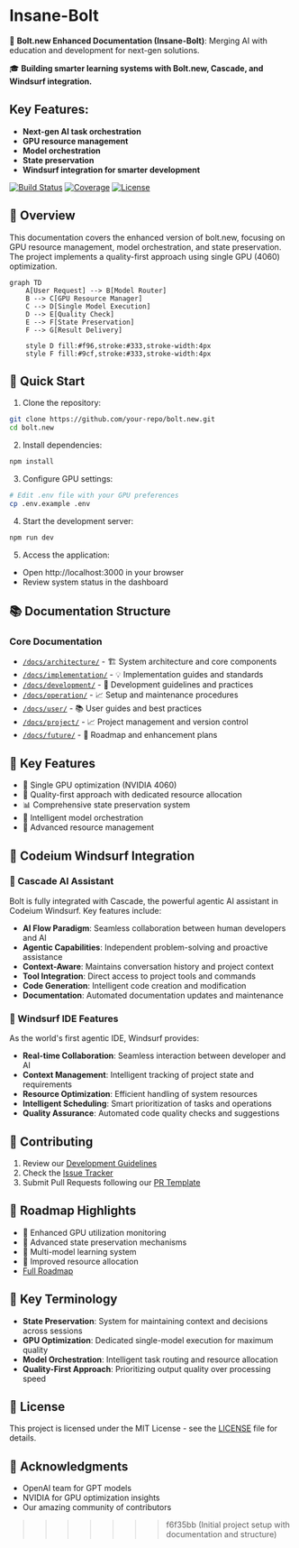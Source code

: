 # Insane-Bolt

🚀 **Bolt.new Enhanced Documentation (Insane-Bolt)**: Merging AI with education and development for next-gen solutions.

🎓 **Building smarter learning systems with Bolt.new, Cascade, and Windsurf integration.**

## Key Features:
- **Next-gen AI task orchestration**
- **GPU resource management**
- **Model orchestration**
- **State preservation**
- **Windsurf integration for smarter development**

[![Build Status](https://img.shields.io/travis/bolt-new/bolt-new/main.svg)](https://travis-ci.org/bolt-new/bolt-new)
[![Coverage](https://img.shields.io/codecov/c/github/bolt-new/bolt-new.svg)](https://codecov.io/gh/bolt-new/bolt-new)
[![License](https://img.shields.io/github/license/bolt-new/bolt-new.svg)](LICENSE)

## 🎯 Overview

This documentation covers the enhanced version of bolt.new, focusing on GPU resource management, model orchestration, and state preservation. The project implements a quality-first approach using single GPU (4060) optimization.

```mermaid
graph TD
    A[User Request] --> B[Model Router]
    B --> C[GPU Resource Manager]
    C --> D[Single Model Execution]
    D --> E[Quality Check]
    E --> F[State Preservation]
    F --> G[Result Delivery]
    
    style D fill:#f96,stroke:#333,stroke-width:4px
    style F fill:#9cf,stroke:#333,stroke-width:4px
```

## 🚀 Quick Start

1. Clone the repository:
```bash
git clone https://github.com/your-repo/bolt.new.git
cd bolt.new
```

2. Install dependencies:
```bash
npm install
```

3. Configure GPU settings:
```bash
# Edit .env file with your GPU preferences
cp .env.example .env
```

4. Start the development server:
```bash
npm run dev
```

5. Access the application:
- Open http://localhost:3000 in your browser
- Review system status in the dashboard

## 📚 Documentation Structure

### Core Documentation
- [`/docs/architecture/`](./docs/architecture/) - 🏗️ System architecture and core components
- [`/docs/implementation/`](./docs/implementation/) - 💡 Implementation guides and standards
- [`/docs/development/`](./docs/development/) - 🔧 Development guidelines and practices
- [`/docs/operation/`](./docs/operation/) - 📈 Setup and maintenance procedures
- [`/docs/user/`](./docs/user/) - 📚 User guides and best practices
- [`/docs/project/`](./docs/project/) - 📈 Project management and version control
- [`/docs/future/`](./docs/future/) - 🔮 Roadmap and enhancement plans

## 🎯 Key Features

- 🧠 Single GPU optimization (NVIDIA 4060)
- 🔄 Quality-first approach with dedicated resource allocation
- 📊 Comprehensive state preservation system
- 🤝 Intelligent model orchestration
- 🔧 Advanced resource management

## 🚀 Codeium Windsurf Integration

### 🤖 Cascade AI Assistant
Bolt is fully integrated with Cascade, the powerful agentic AI assistant in Codeium Windsurf. Key features include:

- **AI Flow Paradigm**: Seamless collaboration between human developers and AI
- **Agentic Capabilities**: Independent problem-solving and proactive assistance
- **Context-Aware**: Maintains conversation history and project context
- **Tool Integration**: Direct access to project tools and commands
- **Code Generation**: Intelligent code creation and modification
- **Documentation**: Automated documentation updates and maintenance

### 🌊 Windsurf IDE Features
As the world's first agentic IDE, Windsurf provides:

- **Real-time Collaboration**: Seamless interaction between developer and AI
- **Context Management**: Intelligent tracking of project state and requirements
- **Resource Optimization**: Efficient handling of system resources
- **Intelligent Scheduling**: Smart prioritization of tasks and operations
- **Quality Assurance**: Automated code quality checks and suggestions

## 🚀 Contributing

1. Review our [Development Guidelines](./docs/development/GUIDELINES.md)
2. Check the [Issue Tracker](https://github.com/your-repo/bolt.new/issues)
3. Submit Pull Requests following our [PR Template](./docs/project/PR_TEMPLATE.md)

## 🔮 Roadmap Highlights

- 🎯 Enhanced GPU utilization monitoring
- 🚀 Advanced state preservation mechanisms
- 🤝 Multi-model learning system
- 🔧 Improved resource allocation
- [Full Roadmap](./docs/future/ROADMAP.md)

## 🤝 Key Terminology

- **State Preservation**: System for maintaining context and decisions across sessions
- **GPU Optimization**: Dedicated single-model execution for maximum quality
- **Model Orchestration**: Intelligent task routing and resource allocation
- **Quality-First Approach**: Prioritizing output quality over processing speed

## 📝 License

This project is licensed under the MIT License - see the [LICENSE](LICENSE) file for details.

## 🙏 Acknowledgments

- OpenAI team for GPT models
- NVIDIA for GPU optimization insights
- Our amazing community of contributors
>>>>>>> f6f35bb (Initial project setup with documentation and structure)

